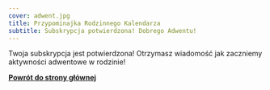 ```yaml
---
cover: adwent.jpg
title: Przypominajka Rodzinnego Kalendarza
subtitle: Subskrypcja potwierdzona! Dobrego Adwentu!
---
```


Twoja subskrypcja jest potwierdzona! Otrzymasz wiadomość jak zaczniemy aktywności adwentowe w rodzinie!

**[Powrót do strony głównej](/)**